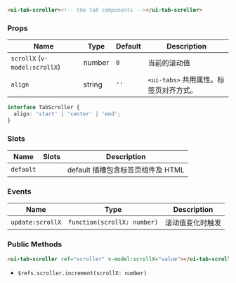 ```html
<ui-tab-scroller><!-- the tab components --></ui-tab-scroller>
```

### Props

| Name                          | Type   | Default | Description                            |
| ----------------------------- | ------ | ------- | -------------------------------------- |
| `scrollX` (`v-model:scrollX`) | number | `0`     | 当前的滚动值                           |
| `align`                       | string | `''`    | `<ui-tabs>` 共用属性。标签页对齐方式。 |

```ts
interface TabScroller {
  align: 'start' | 'center' | 'end';
}
```

### Slots

| Name      | Slots | Description                       |
| --------- | ----- | --------------------------------- |
| `default` |       | default 插槽包含标签页组件及 HTML |

### Events

| Name             | Type                        | Description      |
| ---------------- | --------------------------- | ---------------- |
| `update:scrollX` | `function(scrollX: number)` | 滚动值变化时触发 |

### Public Methods

```html
<ui-tab-scroller ref="scroller" v-model:scrollX="value"></ui-tab-scroller>
```

- `$refs.scroller.increment(scrollX: number)`
